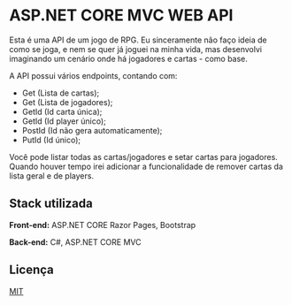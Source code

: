 # ASP.NET CORE MVC WEB API

Esta é uma API de um jogo de RPG. Eu sinceramente não faço ideia de como se joga, e nem se quer já joguei na minha vida, mas desenvolvi imaginando um cenário onde há jogadores e cartas - como base.

A API possui vários endpoints, contando com:

- Get (Lista de cartas);
- Get (Lista de jogadores);
- GetId (Id carta única);
- GetId (Id player único);
- PostId (Id não gera automaticamente);
- PutId (Id único);

Você pode listar todas as cartas/jogadores e setar cartas para jogadores. Quando houver tempo irei adicionar a funcionalidade de remover cartas da lista geral e de players.
## Stack utilizada

**Front-end:** ASP.NET CORE Razor Pages, Bootstrap

**Back-end:** C#, ASP.NET CORE MVC


## Licença

[MIT](https://choosealicense.com/licenses/mit/)
